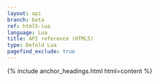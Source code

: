 ```yaml
---
layout: api
branch: beta
ref: html5-lua
language: Lua
title: API reference (HTML5)
type: Defold Lua
pagefind_exclude: true
---
```

{% include anchor_headings.html html=content %}